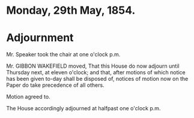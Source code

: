 # Monday, 29th May, 1854.

# Adjournment

Mr. Speaker took the chair at one o'clock p.m.

Mr. GIBBON WAKEFIELD moved, That this House do now adjourn until Thursday next, at eleven o'clock; and that, after motions of which notice has been given to-day shall be disposed of, notices of motion now on the Paper do take precedence of all others.

Motion agreed to.

The House accordingly adjourned at halfpast one o'clock p.m.